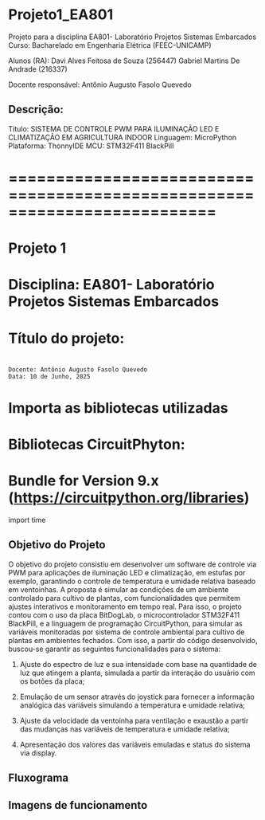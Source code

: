 # Projeto1_EA801

Projeto para a disciplina EA801- Laboratório Projetos Sistemas Embarcados
Curso: Bacharelado em Engenharia Elétrica (FEEC-UNICAMP)

Alunos (RA): 
Davi Alves Feitosa de Souza (256447)
Gabriel Martins De Andrade (216337)

Docente responsável: Antônio Augusto Fasolo Quevedo

## Descrição:
Título: SISTEMA DE CONTROLE PWM PARA ILUMINAÇÃO LED E CLIMATIZAÇÃO EM AGRICULTURA INDOOR
Linguagem: MicroPython
Plataforma: ThonnyIDE
MCU: STM32F411 BlackPill
# ==========================================================================
#
#		Projeto 1
#
#		Disciplina: EA801- Laboratório Projetos Sistemas Embarcados
#
#		Título do projeto:
#		
#
#		
	Docente: Antônio Augusto Fasolo Quevedo
	Data: 10 de Junho, 2025


# Importa as bibliotecas utilizadas
# Bibliotecas CircuitPhyton:
# Bundle for Version 9.x (https://circuitpython.org/libraries)
import time


## Objetivo do Projeto

O objetivo do projeto consistiu em desenvolver um software de controle via PWM para aplicações de iluminação LED e climatização, em estufas por exemplo, garantindo o controle de temperatura e umidade relativa baseado em ventoinhas. A proposta é simular as condições de um ambiente controlado para cultivo de plantas, com funcionalidades que permitem ajustes interativos e monitoramento em tempo real. Para isso, o projeto contou com o uso da placa BitDogLab, o microcontrolador STM32F411 BlackPill, e a linguagem de programação CircuitPython, para simular as variáveis monitoradas por sistema de controle ambiental para cultivo de plantas em ambientes fechados. Com isso, a partir do código desenvolvido, buscou-se garantir as seguintes funcionalidades para o sistema:

1. Ajuste do espectro de luz e sua intensidade com base na quantidade de luz que atingem a planta, simulada a partir da interação do usuário com os botões da placa;

2. Emulação de um sensor através do joystick para fornecer a informação analógica das variáveis simulando a temperatura e umidade relativa; 

3. Ajuste da velocidade da ventoinha para ventilação e exaustão a partir das mudanças nas variáveis de temperatura e umidade relativa;

4. Apresentação dos valores das variáveis emuladas e status do sistema via display.

## Fluxograma




## Imagens de funcionamento
